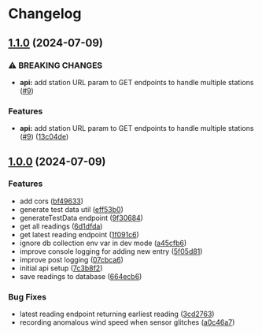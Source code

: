 # Changelog

## [1.1.0](https://github.com/Chattox/weathervane-ts-api/compare/v1.0.0...v1.1.0) (2024-07-09)


### ⚠ BREAKING CHANGES

* **api:** add station URL param to GET endpoints to handle multiple stations ([#9](https://github.com/Chattox/weathervane-ts-api/issues/9))

### Features

* **api:** add station URL param to GET endpoints to handle multiple stations ([#9](https://github.com/Chattox/weathervane-ts-api/issues/9)) ([13c04de](https://github.com/Chattox/weathervane-ts-api/commit/13c04de9284644920602e54ccff6a8f3acbc8b77))

## [1.0.0](https://github.com/Chattox/weathervane-ts-api/compare/v0.9.0...v1.0.0) (2024-07-09)


### Features

* add cors ([bf49633](https://github.com/Chattox/weathervane-ts-api/commit/bf49633cd196c5c4fef6f518f2af1d40bcaad43d))
* generate test data util ([eff53b0](https://github.com/Chattox/weathervane-ts-api/commit/eff53b071fabbb6880813d0ef0ce9b360df7f06f))
* generateTestData endpoint ([9f30684](https://github.com/Chattox/weathervane-ts-api/commit/9f306845fbe79f098cee4b59c6777c5f69b7bab0))
* get all readings ([6d1dfda](https://github.com/Chattox/weathervane-ts-api/commit/6d1dfdaf818fcc3df1c2c1103a984947434135d6))
* get latest reading endpoint ([1f091c6](https://github.com/Chattox/weathervane-ts-api/commit/1f091c67af273ccc41cbab29c0b0716440ab949a))
* ignore db collection env var in dev mode ([a45cfb6](https://github.com/Chattox/weathervane-ts-api/commit/a45cfb6cb9d0915be96d522feb0a500a519635dd))
* improve console logging for adding new entry ([5f05d81](https://github.com/Chattox/weathervane-ts-api/commit/5f05d8181950f38040d899d3f9666db2f2f945a9))
* improve post logging ([07cbca6](https://github.com/Chattox/weathervane-ts-api/commit/07cbca6a9f014886c81907e026b8f8f3b8cbaefb))
* initial api setup ([7c3b8f2](https://github.com/Chattox/weathervane-ts-api/commit/7c3b8f215335eba65842e2b11f4aaca57638d2b9))
* save readings to database ([664ecb6](https://github.com/Chattox/weathervane-ts-api/commit/664ecb66909648bbf1d73ab21bafca0813bd6d02))


### Bug Fixes

* latest reading endpoint returning earliest reading ([3cd2763](https://github.com/Chattox/weathervane-ts-api/commit/3cd2763a9596f3a59af4fde5e9417981a1d3b5a1))
* recording anomalous wind speed when sensor glitches ([a0c46a7](https://github.com/Chattox/weathervane-ts-api/commit/a0c46a7a9c811ecb524cbca399d863301013a800))
